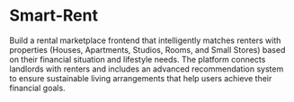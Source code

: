 # Smart-Rent
Build a rental marketplace frontend that intelligently matches renters with properties (Houses, Apartments, Studios, Rooms, and Small Stores) based on their financial situation and lifestyle needs. The platform connects landlords with renters and includes an advanced recommendation system to ensure sustainable living arrangements that help users achieve their financial goals.
